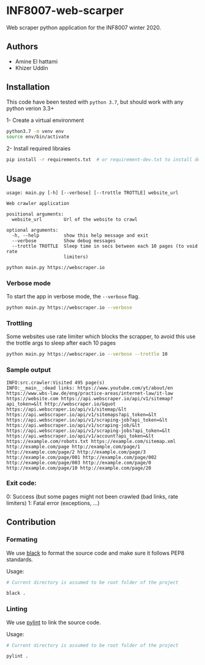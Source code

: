 # INF8007-web-scarper

Web scraper python application for the INF8007 winter 2020.


## Authors
- Amine El hattami
- Khizer Uddin

## Installation

This code have been tested with `python 3.7`, but should work with any python verion 3.3+

1- Create a virtual environment
```sh
python3.7 -m venv env
source env/bin/activate
```

2- Install required libraies

```sh
pip install -r requirements.txt  # or requirement-dev.txt to install dev libraries
```


## Usage

```
usage: main.py [-h] [--verbose] [--trottle TROTTLE] website_url

Web crawler application

positional arguments:
  website_url        Url of the website to crawl

optional arguments:
  -h, --help         show this help message and exit
  --verbose          Show debug messages
  --trottle TROTTLE  Sleep time in secs between each 10 pages (to void rate
                     limiters)
```


```sh
python main.py https://webscraper.io
```

### Verbose mode
To start the app in verbose mode, the `--verbose` flag.

```sh
python main.py https://webscraper.io --verbose
```

### Trottling
Some websites use rate limiter which blocks the scrapper, to avoid this use the trottle args to sleep after each 10
pages

```sh
python main.py https://webscraper.io --verbose --trottle 10
```

### Sample output
```
INFO:src.crawler:Visited 495 page(s)
INFO:__main__:dead links: https://www.youtube.com/yt/about/en https://www.wbs-law.de/eng/practice-areas/internet-law/it-law https://website.com https://api.webscraper.io/api/v1/sitemap?api_token=&lt http://webscraper.io/&quot https://api.webscraper.io/api/v1/sitemap/&lt https://api.webscraper.io/api/v1/sitemaps?api_token=&lt https://api.webscraper.io/api/v1/scraping-job?api_token=&lt https://api.webscraper.io/api/v1/scraping-job/&lt https://api.webscraper.io/api/v1/scraping-jobs?api_token=&lt https://api.webscraper.io/api/v1/account?api_token=&lt https://example.com/robots.txt https://example.com/sitemap.xml http://example.com/page http://example.com/page/1 http://example.com/page/2 http://example.com/page/3 http://example.com/page/001 http://example.com/page/002 http://example.com/page/003 http://example.com/page/0 http://example.com/page/10 http://example.com/page/20
```


### Exit code:
0: Success (but some pages might not been crawled (bad links, rate limiters)
1: Fatal error (exceptions, ...)


## Contribution

### Formating

We use [black](https://github.com/psf/black) to format the source code and make sure it follows PEP8 standards.

Usage:

```bash
# Current directory is assumed to be root folder of the project

black .
```

### Linting

We use [pylint](https://www.pylint.org) to link the source code.

Usage:

```bash
# Current directory is assumed to be root folder of the project

pylint .
```
